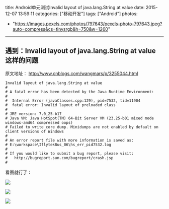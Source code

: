 title: Android单元测试Invalid layout of java.lang.String at value
date: 2015-12-07 13:59:11
categories: ["移动开发"]
tags: ["Android"]
photos:
  - "https://images.pexels.com/photos/797643/pexels-photo-797643.jpeg?auto=compress&cs=tinysrgb&h=750&w=1260"
---
## 遇到：Invalid layout of java.lang.String at value 这样的问题

>
原文地址： http://www.cnblogs.com/wangmars/p/3255044.html


```
Invalid layout of java.lang.String at value
#
# A fatal error has been detected by the Java Runtime Environment:
#
#  Internal Error (javaClasses.cpp:129), pid=7532, tid=11904
#  fatal error: Invalid layout of preloaded class
#
# JRE version: 7.0_25-b17
# Java VM: Java HotSpot(TM) 64-Bit Server VM (23.25-b01 mixed mode windows-amd64 compressed oops)
# Failed to write core dump. Minidumps are not enabled by default on client versions of Windows
#
# An error report file with more information is saved as:
# E:\workspace\IflytekBus_06\hs_err_pid7532.log
#
# If you would like to submit a bug report, please visit:
#   http://bugreport.sun.com/bugreport/crash.jsp
#
```

看图就行了：

![](http://7xkexv.dl1.z0.glb.clouddn.com/15-12-7/37522371.jpg)

![](http://7xkexv.dl1.z0.glb.clouddn.com/15-12-7/1980770.jpg)

![](http://7xkexv.dl1.z0.glb.clouddn.com/15-12-7/46028471.jpg)
